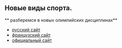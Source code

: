 ## Новые виды спорта.

** разберемся в новых олимпийских дисциплинах**
- [русский сайт](http://inosmi.ru/sport/20140207/217296995.html)
- [французский сайт](http://www.atlantico.fr/decryptage/jo-tout-pour-comprendre-8-nouvelles-disciplines-sportives-introduites-sotchi-974738.html)
- [официальный сайт](http://www.sochi2014.com/novosti-igri-v-sochi-stali-pervimi-srazu-dlya-12-novih-vidov-sorevnovaniy)
